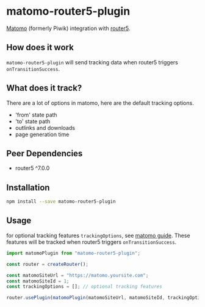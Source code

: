 # matomo-router5-plugin
[Matomo](https://matomo.org) (formerly Piwik) integration with [router5](https://router5.js.org).


## How does it work

`matomo-router5-plugin` will send tracking data when router5 triggers `onTransitionSuccess`.


## What does it track?

There are a lot of options in matomo, here are the default tracking options.

- 'from' state path
- 'to' state path
- outlinks and downloads
- page generation time


## Peer Dependencies

- router5 ^7.0.0


## Installation

```bash
npm install --save matomo-router5-plugin
```


## Usage

for optional tracking features `trackingOptions`, see [matomo guide](https://developer.matomo.org/guides/tracking-javascript-guide). These features will be tracked when router5 triggers `onTransitionSuccess`.
```js
import matomoPlugin from "matomo-router5-plugin";

const router = createRouter();

const matomoSiteUrl = "https://matomo.yoursite.com";
const matomoSiteId = 1;
const trackingOptions = []; // optional tracking features

router.usePlugin(matomoPlugin(matomoSiteUrl, matomoSiteId, trackingOptions));
```

